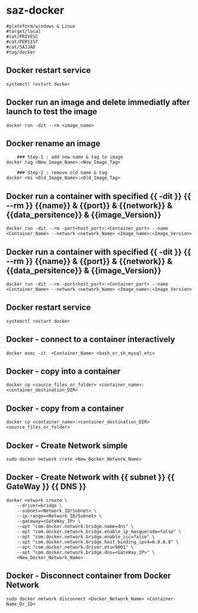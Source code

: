 # saz-docker
```
#plateform/windows & Linux
#target/local
#cat/PRIVESC
#cat/PERSIST
#cat/SAJJAD
#tag/docker
```

## Docker restart service
```
systemctl restart docker
```


## Docker run an image and delete immediatly after launch to test the image
```
docker run -dit --rm <image_name>
```


## Docker rename an image 
```
    ### Step-1 : add new name & tag to image
docker tag <New_Image_Name>:<New_Image_Tag>

    ### Step-2 : remove old name & tag
docker rmi <Old_Image_Name>:<Old_Image_Tag>
```


## Docker run a container with specified {{ -dit }} {{ --rm }} {{name}} & {{port}} & {{network}} & {{data_persitence}} & {{image_Version}}
```
docker run -dit --rm -port<host_port>:<Container_port> --name <Container_Name> --network <network_Name> <Image_name>:<Image_Version>
```


## Docker run a container with specified {{ -dit }} {{ --rm }} {{name}} & {{port}} & {{network}} & {{data_persitence}} & {{image_Version}}
```
docker run -dit --rm -port<host_port>:<Container_port> --name <Container_Name> --network <network_Name> <Image_name>:<Image_Version>
```


## Docker restart service
```
systemctl restart docker
```


## Docker - connect to a container  interactively
```
docker exec -it  <Container_Name> <bash_or_sh_mysql_etc>
```


## Docker - copy into a container
```
docker cp <source_files_or_folder> <container_name>:<container_destination_DIR>
```


## Docker - copy from a container
```
docker cp <container_name>:<container_destination_DIR> <source_files_or_folder>
```


## Docker - Create Network simple
```
sudo docker network crete <New_Docker_Network_Name>
```


## Docker - Create Network with {{ subnet }} {{ GateWay }} {{ DNS }}
```
docker network create \
    --driver=bridge \
    --subnet=<Network_ID/Subnet> \
    --ip-range=<Network_ID/Subnet> \
    --gateway=<GateWay_IP> \
    --opt "com.docker.network.bridge.name=dns" \
    --opt "com.docker.network.bridge.enable_ip_masquerade=false" \
    --opt "com.docker.network.bridge.enable_icc=false" \
    --opt "com.docker.network.bridge.host_binding_ipv4=0.0.0.0" \
    --opt "com.docker.network.driver.mtu=9001" \
    --opt "com.docker.network.bridge.dns=<GateWay_IP>" \
    <New_Docker_Network_Name>
```


## Docker - Disconnect container from Docker Network 
```
sudo docker network disconnect <Docker_Network_Name> <Container-Name_Or_ID>
```
